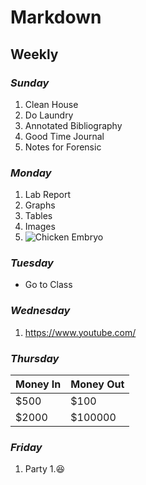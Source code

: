 # Markdown
## Weekly

### *Sunday* 
1. Clean House 
1. Do Laundry 
1. Annotated Bibliography 
1. Good Time Journal 
1. Notes for Forensic 

### *Monday* 
1. Lab Report 
  1. Graphs
  1. Tables
  1. Images 
  1. ![Chicken Embryo](https://www.google.com/url?sa=i&source=images&cd=&cad=rja&uact=8&ved=2ahUKEwj5sMvF5p3gAhVYyYMKHciiD50QjRx6BAgBEAU&url=http%3A%2F%2Fabt.ucpress.edu%2Fcontent%2F74%2F9%2F636&psig=AOvVaw10kHhF6X2ZR4rEZAkQ-GC4&ust=1549222724029813)
  
  ### *Tuesday*
  * Go to Class
  
  ### *Wednesday*
  1. https://www.youtube.com/
  
  ### *Thursday*
  Money In| Money Out
  --------|----------
  $500 | $100
  $2000| $100000
  
  ### *Friday*
  1. Party
  1.:laughing:
